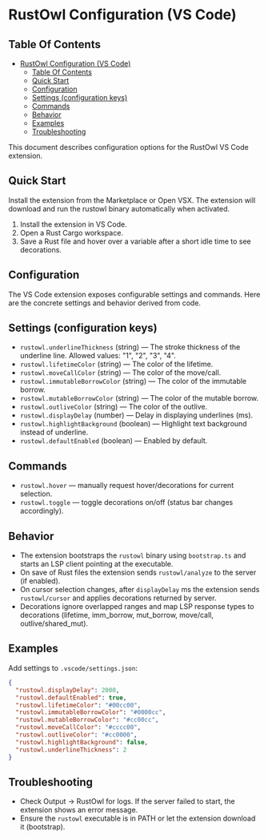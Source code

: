 # RustOwl Configuration (VS Code)

## Table Of Contents

<!--toc:start-->

- [RustOwl Configuration (VS Code)](#rustowl-configuration-vs-code)
  - [Table Of Contents](#table-of-contents)
  - [Quick Start](#quick-start)
  - [Configuration](#configuration)
  - [Settings (configuration keys)](#settings-configuration-keys)
  - [Commands](#commands)
  - [Behavior](#behavior)
  - [Examples](#examples)
  - [Troubleshooting](#troubleshooting)
  <!--toc:end-->

This document describes configuration options for the RustOwl VS Code extension.

## Quick Start

Install the extension from the Marketplace or Open VSX. The extension will download and run the rustowl binary automatically when activated.


1. Install the extension in VS Code.
2. Open a Rust Cargo workspace.
3. Save a Rust file and hover over a variable after a short idle time to see decorations.

## Configuration

The VS Code extension exposes configurable settings and commands. Here are the concrete settings and behavior derived from code.

## Settings (configuration keys)

- `rustowl.underlineThickness` (string) — The stroke thickness of the underline line. Allowed values: "1", "2", "3", "4".
- `rustowl.lifetimeColor` (string) — The color of the lifetime.
- `rustowl.moveCallColor` (string) — The color of the move/call.
- `rustowl.immutableBorrowColor` (string) — The color of the immutable borrow.
- `rustowl.mutableBorrowColor` (string) — The color of the mutable borrow.
- `rustowl.outliveColor` (string) — The color of the outlive.
- `rustowl.displayDelay` (number) — Delay in displaying underlines (ms).
- `rustowl.highlightBackground` (boolean) — Highlight text background instead of underline.
- `rustowl.defaultEnabled` (boolean) — Enabled by default.

## Commands

- `rustowl.hover` — manually request hover/decorations for current selection.
- `rustowl.toggle` — toggle decorations on/off (status bar changes accordingly).

## Behavior

- The extension bootstraps the `rustowl` binary using `bootstrap.ts` and starts an LSP client pointing at the executable.
- On save of Rust files the extension sends `rustowl/analyze` to the server (if enabled).
- On cursor selection changes, after `displayDelay` ms the extension sends `rustowl/cursor` and applies decorations returned by server.
- Decorations ignore overlapped ranges and map LSP response types to decorations (lifetime, imm_borrow, mut_borrow, move/call, outlive/shared_mut).

## Examples

Add settings to `.vscode/settings.json`:

```json
{
  "rustowl.displayDelay": 2000,
  "rustowl.defaultEnabled": true,
  "rustowl.lifetimeColor": "#00cc00",
  "rustowl.immutableBorrowColor": "#0000cc",
  "rustowl.mutableBorrowColor": "#cc00cc",
  "rustowl.moveCallColor": "#cccc00",
  "rustowl.outliveColor": "#cc0000",
  "rustowl.highlightBackground": false,
  "rustowl.underlineThickness": 2
}
```

## Troubleshooting

- Check Output -> RustOwl for logs. If the server failed to start, the extension shows an error message.
- Ensure the `rustowl` executable is in PATH or let the extension download it (bootstrap).
